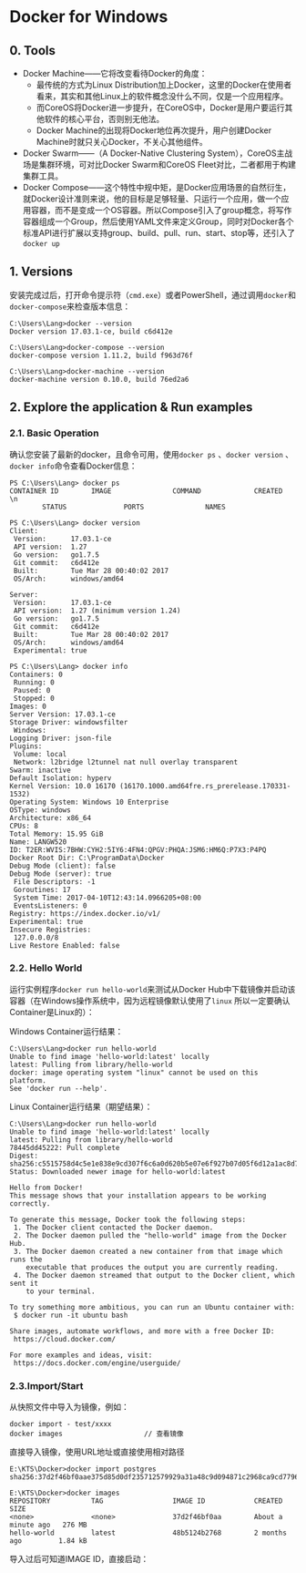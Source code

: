 # Docker for Windows

## 0. Tools

* Docker Machine——它将改变看待Docker的角度：
  * 最传统的方式为Linux Distribution加上Docker，这里的Docker在使用者看来，其实和其他Linux上的软件概念没什么不同，仅是一个应用程序。
  * 而CoreOS将Docker进一步提升，在CoreOS中，Docker是用户要运行其他软件的核心平台，否则别无他法。
  * Docker Machine的出现将Docker地位再次提升，用户创建Docker Machine时就只关心Docker，不关心其他组件。
* Docker Swarm——（A Docker-Native Clustering System），CoreOS主战场是集群环境，可对比Docker Swarm和CoreOS Fleet对比，二者都用于构建集群工具。
* Docker Compose——这个特性中规中矩，是Docker应用场景的自然衍生，就Docker设计准则来说，他的目标是足够轻量、只运行一个应用，做一个应用容器，而不是变成一个OS容器。所以Compose引入了group概念，将写作容器组成一个Group，然后使用YAML文件来定义Group，同时对Docker各个标准API进行扩展以支持group、build、pull、run、start、stop等，还引入了`docker up`

## 1. Versions

安装完成过后，打开命令提示符（`cmd.exe`）或者PowerShell，通过调用`docker`和`docker-compose`来检查版本信息：

```
C:\Users\Lang>docker --version
Docker version 17.03.1-ce, build c6d412e

C:\Users\Lang>docker-compose --version
docker-compose version 1.11.2, build f963d76f

C:\Users\Lang>docker-machine --version
docker-machine version 0.10.0, build 76ed2a6
```

## 2. Explore the application & Run examples

### 2.1. Basic Operation

确认您安装了最新的docker，且命令可用，使用`docker ps` 、`docker version` 、`docker info`命令查看Docker信息：

```
PS C:\Users\Lang> docker ps
CONTAINER ID        IMAGE               COMMAND             CREATED             \n
        STATUS              PORTS               NAMES

PS C:\Users\Lang> docker version
Client:
 Version:      17.03.1-ce
 API version:  1.27
 Go version:   go1.7.5
 Git commit:   c6d412e
 Built:        Tue Mar 28 00:40:02 2017
 OS/Arch:      windows/amd64

Server:
 Version:      17.03.1-ce
 API version:  1.27 (minimum version 1.24)
 Go version:   go1.7.5
 Git commit:   c6d412e
 Built:        Tue Mar 28 00:40:02 2017
 OS/Arch:      windows/amd64
 Experimental: true

PS C:\Users\Lang> docker info
Containers: 0
 Running: 0
 Paused: 0
 Stopped: 0
Images: 0
Server Version: 17.03.1-ce
Storage Driver: windowsfilter
 Windows:
Logging Driver: json-file
Plugins:
 Volume: local
 Network: l2bridge l2tunnel nat null overlay transparent
Swarm: inactive
Default Isolation: hyperv
Kernel Version: 10.0 16170 (16170.1000.amd64fre.rs_prerelease.170331-1532)
Operating System: Windows 10 Enterprise
OSType: windows
Architecture: x86_64
CPUs: 8
Total Memory: 15.95 GiB
Name: LANGW520
ID: T2ER:WVIS:7BHW:CYH2:5IY6:4FN4:QPGV:PHQA:JSM6:HM6Q:P7X3:P4PQ
Docker Root Dir: C:\ProgramData\Docker
Debug Mode (client): false
Debug Mode (server): true
 File Descriptors: -1
 Goroutines: 17
 System Time: 2017-04-10T12:43:14.0966205+08:00
 EventsListeners: 0
Registry: https://index.docker.io/v1/
Experimental: true
Insecure Registries:
 127.0.0.0/8
Live Restore Enabled: false
```

### 2.2. Hello World

运行实例程序`docker run hello-world`来测试从Docker Hub中下载镜像并启动该容器（在Windows操作系统中，因为远程镜像默认使用了`linux` 所以一定要确认Container是Linux的）：

Windows Container运行结果：

```
C:\Users\Lang>docker run hello-world
Unable to find image 'hello-world:latest' locally
latest: Pulling from library/hello-world
docker: image operating system "linux" cannot be used on this platform.
See 'docker run --help'.
```

Linux Container运行结果（期望结果）：

```
C:\Users\Lang>docker run hello-world
Unable to find image 'hello-world:latest' locally
latest: Pulling from library/hello-world
78445dd45222: Pull complete
Digest: sha256:c5515758d4c5e1e838e9cd307f6c6a0d620b5e07e6f927b07d05f6d12a1ac8d7
Status: Downloaded newer image for hello-world:latest

Hello from Docker!
This message shows that your installation appears to be working correctly.

To generate this message, Docker took the following steps:
 1. The Docker client contacted the Docker daemon.
 2. The Docker daemon pulled the "hello-world" image from the Docker Hub.
 3. The Docker daemon created a new container from that image which runs the
    executable that produces the output you are currently reading.
 4. The Docker daemon streamed that output to the Docker client, which sent it
    to your terminal.

To try something more ambitious, you can run an Ubuntu container with:
 $ docker run -it ubuntu bash

Share images, automate workflows, and more with a free Docker ID:
 https://cloud.docker.com/

For more examples and ideas, visit:
 https://docs.docker.com/engine/userguide/
```

### 2.3.Import/Start

从快照文件中导入为镜像，例如：

```
docker import - test/xxxx
docker images                    // 查看镜像
```

直接导入镜像，使用URL地址或直接使用相对路径

```
E:\KTS\Docker>docker import postgres
sha256:37d2f46bf0aae375d85d0df235712579929a31a48c9d094871c2968ca9cd7796

E:\KTS\Docker>docker images
REPOSITORY          TAG                 IMAGE ID            CREATED              SIZE
<none>              <none>              37d2f46bf0aa        About a minute ago   276 MB
hello-world         latest              48b5124b2768        2 months ago         1.84 kB
```

导入过后可知道IMAGE ID，直接启动：



